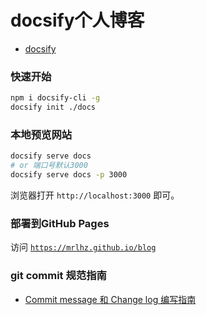 # docsify个人博客

- [docsify](https://docsify.js.org/#/zh-cn/)


### 快速开始

```bash
npm i docsify-cli -g
docsify init ./docs
```

### 本地预览网站

```bash
docsify serve docs
# or 端口号默认3000
docsify serve docs -p 3000
```

浏览器打开 `http://localhost:3000` 即可。


### 部署到GitHub Pages

访问 [`https://mrlhz.github.io/blog`](https://mrlhz.github.io/blog)


### git commit 规范指南

- [Commit message 和 Change log 编写指南](http://www.ruanyifeng.com/blog/2016/01/commit_message_change_log.html)